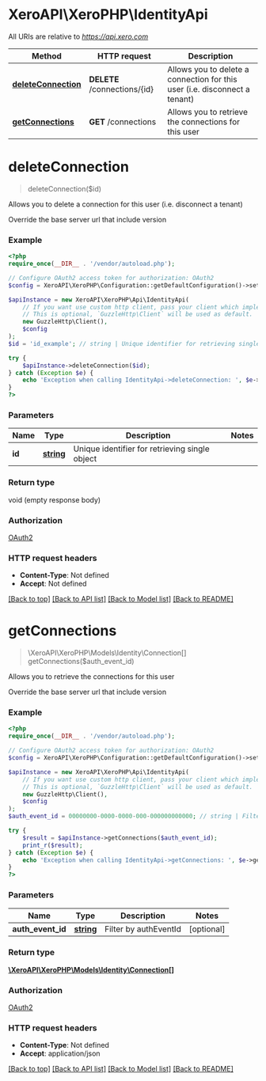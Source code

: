 # XeroAPI\XeroPHP\IdentityApi

All URIs are relative to *https://api.xero.com*

Method | HTTP request | Description
------------- | ------------- | -------------
[**deleteConnection**](IdentityApi.md#deleteConnection) | **DELETE** /connections/{id} | Allows you to delete a connection for this user (i.e. disconnect a tenant)
[**getConnections**](IdentityApi.md#getConnections) | **GET** /connections | Allows you to retrieve the connections for this user


# **deleteConnection**
> deleteConnection($id)

Allows you to delete a connection for this user (i.e. disconnect a tenant)

Override the base server url that include version

### Example
```php
<?php
require_once(__DIR__ . '/vendor/autoload.php');

// Configure OAuth2 access token for authorization: OAuth2
$config = XeroAPI\XeroPHP\Configuration::getDefaultConfiguration()->setAccessToken('YOUR_ACCESS_TOKEN');

$apiInstance = new XeroAPI\XeroPHP\Api\IdentityApi(
    // If you want use custom http client, pass your client which implements `GuzzleHttp\ClientInterface`.
    // This is optional, `GuzzleHttp\Client` will be used as default.
    new GuzzleHttp\Client(),
    $config
);
$id = 'id_example'; // string | Unique identifier for retrieving single object

try {
    $apiInstance->deleteConnection($id);
} catch (Exception $e) {
    echo 'Exception when calling IdentityApi->deleteConnection: ', $e->getMessage(), PHP_EOL;
}
?>
```

### Parameters

Name | Type | Description  | Notes
------------- | ------------- | ------------- | -------------
 **id** | [**string**](../Model/.md)| Unique identifier for retrieving single object |

### Return type

void (empty response body)

### Authorization

[OAuth2](../../README.md#OAuth2)

### HTTP request headers

 - **Content-Type**: Not defined
 - **Accept**: Not defined

[[Back to top]](#) [[Back to API list]](../../README.md#documentation-for-api-endpoints) [[Back to Model list]](../../README.md#documentation-for-models) [[Back to README]](../../README.md)

# **getConnections**
> \XeroAPI\XeroPHP\Models\Identity\Connection[] getConnections($auth_event_id)

Allows you to retrieve the connections for this user

Override the base server url that include version

### Example
```php
<?php
require_once(__DIR__ . '/vendor/autoload.php');

// Configure OAuth2 access token for authorization: OAuth2
$config = XeroAPI\XeroPHP\Configuration::getDefaultConfiguration()->setAccessToken('YOUR_ACCESS_TOKEN');

$apiInstance = new XeroAPI\XeroPHP\Api\IdentityApi(
    // If you want use custom http client, pass your client which implements `GuzzleHttp\ClientInterface`.
    // This is optional, `GuzzleHttp\Client` will be used as default.
    new GuzzleHttp\Client(),
    $config
);
$auth_event_id = 00000000-0000-0000-000-000000000000; // string | Filter by authEventId

try {
    $result = $apiInstance->getConnections($auth_event_id);
    print_r($result);
} catch (Exception $e) {
    echo 'Exception when calling IdentityApi->getConnections: ', $e->getMessage(), PHP_EOL;
}
?>
```

### Parameters

Name | Type | Description  | Notes
------------- | ------------- | ------------- | -------------
 **auth_event_id** | [**string**](../Model/.md)| Filter by authEventId | [optional]

### Return type

[**\XeroAPI\XeroPHP\Models\Identity\Connection[]**](../Model/Connection.md)

### Authorization

[OAuth2](../../README.md#OAuth2)

### HTTP request headers

 - **Content-Type**: Not defined
 - **Accept**: application/json

[[Back to top]](#) [[Back to API list]](../../README.md#documentation-for-api-endpoints) [[Back to Model list]](../../README.md#documentation-for-models) [[Back to README]](../../README.md)

